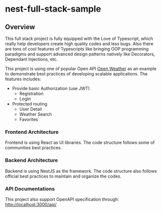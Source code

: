 # nest-full-stack-sample

## Overview

This full stack project is fully equipped with the Love of Typescript, which really help developers create high quality codes and less bugs. Also there are tons of cool features of Typescripts like bringing OOP programming paradigms and support advanced design patterns natively like Decorators, Dependant Injections, etc.

This project is using one of popular Open API [Open Weather]('https://openweathermap.org/api') as an example to demonstrate best practices of developing scalable applications. The features includes:

- Provide basic Authorization (use JWT)
  - Registration
  - Login
- Protected routing
  - User Detail
  - Weather Search
  - Favorites

### Frontend Architecture

Frontend is using React as UI libraries. The code structure follows some of communities best practices.

### Backend Architecture

Backend is using NestJS as the framework. The code structure also follows official best practices to maintain and organize the codes.

### API Documentations

This project also support OpenAPI specification through: <http://localhost:3000/api/>
